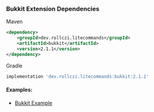 ### Bukkit Extension Dependencies
Maven
```xml
<dependency>
    <groupId>dev.rollczi.litecommands</groupId>
    <artifactId>bukkit</artifactId>
    <version>2.1.1</version>
</dependency>
```
Gradle
```groovy
implementation 'dev.rollczi.litecommands:bukkit:2.1.1'
```

#### Examples:
- [Bukkit Example](https://github.com/Rollczi/LiteCommands/tree/master/examples/bukkit)
